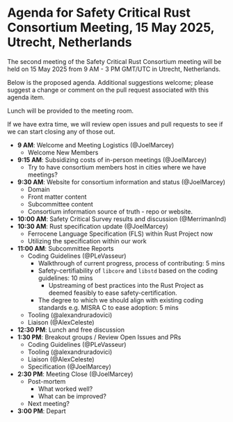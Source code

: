 # Agenda for Safety Critical Rust Consortium Meeting, 15 May 2025, Utrecht, Netherlands

The second meeting of the Safety Critical Rust Consortium meeting will be held on 15 May 2025 from 9 AM - 3 PM GMT/UTC in Utrecht, Netherlands. 

Below is the proposed agenda. Additional suggestions welcome; please suggest a change or comment on the pull request associated with this agenda item.

Lunch will be provided to the meeting room.

If we have extra time, we will review open issues and pull requests to see if we can start closing any of those out.

- **9 AM**: Welcome and Meeting Logistics (@JoelMarcey)
  - Welcome New Members
- **9:15 AM**: Subsidizing costs of in-person meetings (@JoelMarcey)
  - Try to have consortium members host in cities where we have meetings?
- **9:30 AM**: Website for consortium information and status (@JoelMarcey)
  - Domain
  - Front matter content
  - Subcommittee content
  - Consortium information source of truth - repo or website.
- **10:00 AM**: Safety Critical Survey results and discussion (@MerrimanInd)
- **10:30 AM**: Rust specification update (@JoelMarcey)
  - Ferrocene Language Specification (FLS) within Rust Project now
  - Utilizing the specification within our work
- **11:00 AM**: Subcommittee Reports
  - Coding Guidelines (@PLeVasseur)
     - Walkthrough of current progress, process of contributing: 5 mins
     - Safety-certifiability of `libcore` and `libstd` based on the coding guidelines: 10 mins
        - Upstreaming of best practices into the Rust Project as deemed feasibly to ease safety-certification.
     - The degree to which we should align with existing coding standards e.g. MISRA C to ease adoption: 5 mins
  - Tooling (@alexandruradovici)
  - Liaison (@AlexCeleste)
- **12:30 PM**: Lunch and free discussion
- **1:30 PM**: Breakout groups / Review Open Issues and PRs
  - Coding Guidelines (@PLeVasseur)
  - Tooling (@alexandruradovici)
  - Liaison (@AlexCeleste)
  - Specification (@JoelMarcey)
- **2:30 PM**: Meeting Close (@JoelMarcey)
  - Post-mortem
    - What worked well?
    - What can be improved?
  - Next meeting?
- **3:00 PM**: Depart